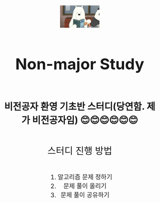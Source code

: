  <div align="center">
    <figure>
        <a align="center" style= id="fig_href" href="#" target="_blank"><img src="../resources/iceBear.gif" width="30%"></a>
    </figure>
    <section id="header" style="display:flex; flex-direction:column;align-items:center;">
        <h1 id="title" style="font-size:50px">Non-major Study</h1>
        <h2 id="subtitle" style="font-size:30px;">비전공자 환영 기초반 스터디(당연함. 제가 비전공자임) 😊😊😊😊😊😊</h2>
    </section>
    <section id="howToStudy" style="display:flex;
    flex-direction: column;
    align-items: center;">
        <div class="list"><p class="list_title" style="font-size: 30px;">스터디 진행 방법</p></div>
            <ol class="contents" style="font-size: 20px;">
                <li>알고리즘 문제 정하기</li>
                <li>문제 풀이 올리기</li>
                <li>문제 풀이 공유하기</li>
            </ol>
    </section>
</div>
